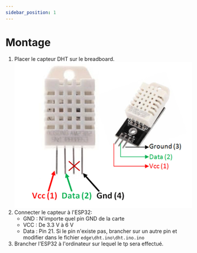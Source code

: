 ```yaml
---
sidebar_position: 1
---
```


# Montage

1. Placer le capteur DHT sur le breadboard.
![Pinout DHT](../assets/DHT22-Sensor-Pinout.png)
2. Connecter le capteur à l'ESP32: 
    - GND : N'importe quel pin GND de la carte
    - VCC : De 3.3 V à 6 V
    - Data : Pin 21. Si le pin n'existe pas, brancher sur un autre pin et modifier dans le fichier `edge\dht.ino\dht.ino.ino`
3. Brancher l'ESP32 à l'ordinateur sur lequel le tp sera effectué.
